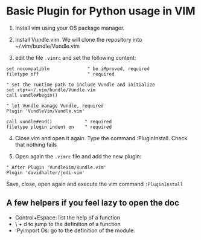 # Basic Plugin for Python usage in VIM

1. Install vim using your OS package manager.

2. Install Vundle.vim. We will clone the repository into ~/.vim/bundle/Vundle.vim

3. edit the file `.vimrc` and set the following content:

```
set nocompatible              " be iMproved, required
filetype off                  " required

" set the runtime path to include Vundle and initialize
set rtp+=~/.vim/bundle/Vundle.vim
call vundle#begin()

" let Vundle manage Vundle, required
Plugin 'VundleVim/Vundle.vim'

call vundle#end()            " required
filetype plugin indent on    " required
```

4. Close vim and open it again. Type the command :PluginInstall. Check that nothing fails

5. Open again the `.vimrc` file and add the new plugin:

```
" After Plugin 'VundleVim/Vundle.vim'
Plugin 'davidhalter/jedi-vim'
```

Save, close, open again and execute the vim command `:PluginInstall`

## A few helpers if you feel lazy to open the doc

 * Control+Espace: list the help of a function
 * \ + d to jump to the definition of a function
 * :Pyimport Os: go to the definition of the module.



